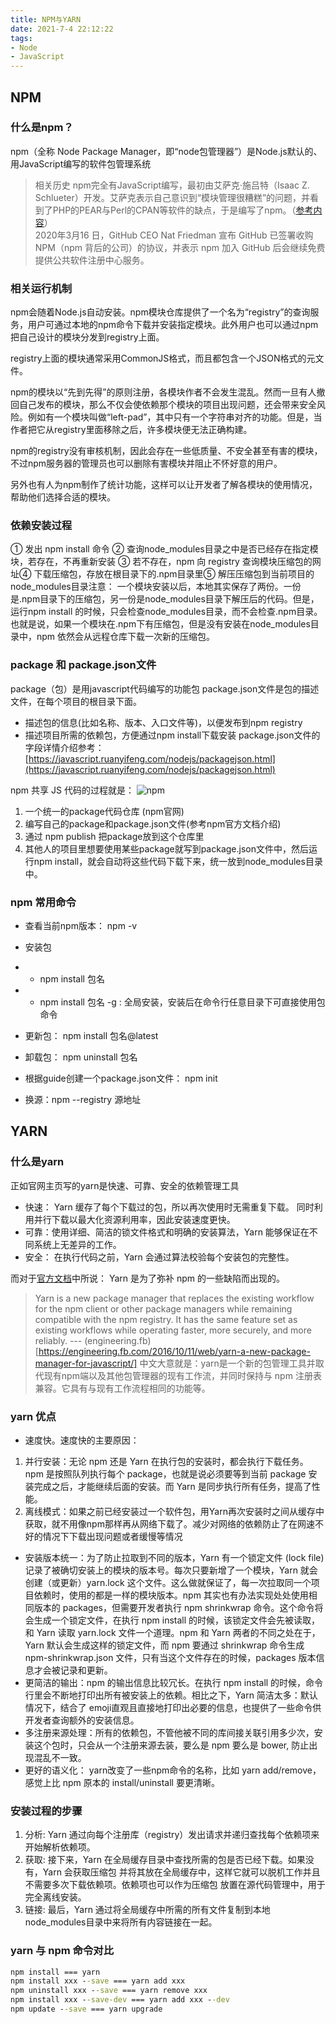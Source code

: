 ```yaml
---
title: NPM与YARN
date: 2021-7-4 22:12:22
tags:  
- Node 
- JavaScript
---
```


## NPM
### 什么是npm？
npm（全称 Node Package Manager，即“node包管理器”）是Node.js默认的、用JavaScript编写的软件包管理系统
> 相关历史
npm完全有JavaScript编写，最初由艾萨克·施吕特（Isaac Z. Schlueter）开发。艾萨克表示自己意识到“模块管理很糟糕”的问题，并看到了PHP的PEAR与Perl的CPAN等软件的缺点，于是编写了npm。（[参考内容](https://github.com/nodejs/node-v0.x-archive/issues/5132#issuecomment-15432598)）<br>
2020年3月16 日，GitHub CEO Nat Friedman 宣布 GitHub 已签署收购 NPM（npm 背后的公司）的协议，并表示 npm 加入 GitHub 后会继续免费提供公共软件注册中心服务。

### 相关运行机制
npm会随着Node.js自动安装。npm模块仓库提供了一个名为“registry”的查询服务，用户可通过本地的npm命令下载并安装指定模块。此外用户也可以通过npm把自己设计的模块分发到registry上面。

registry上面的模块通常采用CommonJS格式，而且都包含一个JSON格式的元文件。

npm的模块以“先到先得”的原则注册，各模块作者不会发生混乱。然而一旦有人撤回自己发布的模块，那么不仅会使依赖那个模块的项目出现问题，还会带来安全风险。例如有一个模块叫做“left-pad”，其中只有一个字符串对齐的功能。但是，当作者把它从registry里面移除之后，许多模块便无法正确构建。

npm的registry没有审核机制，因此会存在一些低质量、不安全甚至有害的模块，不过npm服务器的管理员也可以删除有害模块并阻止不怀好意的用户。

另外也有人为npm制作了统计功能，这样可以让开发者了解各模块的使用情况，帮助他们选择合适的模块。

### 依赖安装过程
① 发出 npm install 命令
② 查询node_modules目录之中是否已经存在指定模块，若存在，不再重新安装
③ 若不存在，npm 向 registry 查询模块压缩包的网址④ 下载压缩包，存放在根目录下的.npm目录里⑤ 解压压缩包到当前项目的node_modules目录注意： 一个模块安装以后，本地其实保存了两份。一份是.npm目录下的压缩包，另一份是node_modules目录下解压后的代码。但是，运行npm install 的时候，只会检查node_modules目录，而不会检查.npm目录。也就是说，如果一个模块在.npm下有压缩包，但是没有安装在node_modules目录中，npm 依然会从远程仓库下载一次新的压缩包。


### package 和 package.json文件

package（包）是用javascript代码编写的功能包 package.json文件是包的描述文件，在每个项目的根目录下面。

* 描述包的信息(比如名称、版本、入口文件等)，以便发布到npm registry
* 描述项目所需的依赖包，方便通过npm install下载安装 package.json文件的字段详情介绍参考：
[https://javascript.ruanyifeng.com/nodejs/packagejson.html](https://javascript.ruanyifeng.com/nodejs/packagejson.html)

npm 共享 JS 代码的过程就是：
![npm](https://greenhaha.oss-cn-beijing.aliyuncs.com/frontend/assets/img/package.jpg)

1. 一个统一的package代码仓库 (npm官网)
2. 编写自己的package和package.json文件(参考npm官方文档介绍)
3. 通过 npm publish 把package放到这个仓库里
4. 其他人的项目里想要使用某些package就写到package.json文件中，然后运行npm install，就会自动将这些代码下载下来，统一放到node_modules目录中。

### npm 常用命令

* 查看当前npm版本： npm -v
* 安装包 
* * npm install 包名 
* * npm install 包名 -g : 全局安装，安装后在命令行任意目录下可直接使用包命令

* 更新包： npm install 包名@latest
* 卸载包： npm uninstall 包名
* 根据guide创建一个package.json文件： npm init
* 换源：npm --registry 源地址

## YARN

### 什么是yarn
正如官网主页写的yarn是快速、可靠、安全的依赖管理工具
* 快速： Yarn 缓存了每个下载过的包，所以再次使用时无需重复下载。 同时利用并行下载以最大化资源利用率，因此安装速度更快。
* 可靠：使用详细、简洁的锁文件格式和明确的安装算法，Yarn 能够保证在不同系统上无差异的工作。
* 安全： 在执行代码之前，Yarn 会通过算法校验每个安装包的完整性。

而对于[官方文档](https://engineering.fb.com/2016/10/11/web/yarn-a-new-package-manager-for-javascript/)中所说：
Yarn 是为了弥补 npm 的一些缺陷而出现的。

> Yarn is a new package manager that replaces the existing workflow for the npm client or other package managers while remaining compatible with the npm registry. It has the same feature set as existing workflows while operating faster, more securely, and more reliably. --- (engineering.fb)[https://engineering.fb.com/2016/10/11/web/yarn-a-new-package-manager-for-javascript/]
中文大意就是：yarn是一个新的包管理工具并取代现有npm端以及其他包管理器的现有工作流，并同时保持与 npm 注册表兼容。它具有与现有工作流程相同的功能等。

### yarn 优点
* 速度快。速度快的主要原因：

1. 并行安装：无论 npm 还是 Yarn 在执行包的安装时，都会执行下载任务。npm 是按照队列执行每个 package，也就是说必须要等到当前 package 安装完成之后，才能继续后面的安装。而 Yarn 是同步执行所有任务，提高了性能。
2. 离线模式：如果之前已经安装过一个软件包，用Yarn再次安装时之间从缓存中获取，就不用像npm那样再从网络下载了。减少对网络的依赖防止了在网速不好的情况下下载出现问题或者缓慢等情况

* 安装版本统一：为了防止拉取到不同的版本，Yarn 有一个锁定文件 (lock file) 记录了被确切安装上的模块的版本号。每次只要新增了一个模块，Yarn 就会创建（或更新）yarn.lock 这个文件。这么做就保证了，每一次拉取同一个项目依赖时，使用的都是一样的模块版本。npm 其实也有办法实现处处使用相同版本的 packages，但需要开发者执行 npm shrinkwrap 命令。这个命令将会生成一个锁定文件，在执行 npm install 的时候，该锁定文件会先被读取，和 Yarn 读取 yarn.lock 文件一个道理。npm 和 Yarn 两者的不同之处在于，Yarn 默认会生成这样的锁定文件，而 npm 要通过 shrinkwrap 命令生成 npm-shrinkwrap.json 文件，只有当这个文件存在的时候，packages 版本信息才会被记录和更新。
* 更简洁的输出：npm 的输出信息比较冗长。在执行 npm install 的时候，命令行里会不断地打印出所有被安装上的依赖。相比之下，Yarn 简洁太多：默认情况下，结合了 emoji直观且直接地打印出必要的信息，也提供了一些命令供开发者查询额外的安装信息。
* 多注册来源处理：所有的依赖包，不管他被不同的库间接关联引用多少次，安装这个包时，只会从一个注册来源去装，要么是 npm 要么是 bower, 防止出现混乱不一致。
* 更好的语义化： yarn改变了一些npm命令的名称，比如 yarn add/remove，感觉上比 npm 原本的 install/uninstall 要更清晰。

### 安装过程的步骤
1. 分析: Yarn 通过向每个注册库（registry）发出请求并递归查找每个依赖项来开始解析依赖项。
2. 获取: 接下来，Yarn 在全局缓存目录中查找所需的包是否已经下载。如果没有，Yarn 会获取压缩包 并将其放在全局缓存中，这样它就可以脱机工作并且不需要多次下载依赖项。依赖项也可以作为压缩包 放置在源代码管理中，用于完全离线安装。
3. 链接: 最后，Yarn 通过将全局缓存中所需的所有文件复制到本地node_modules目录中来将所有内容链接在一起。



### yarn 与 npm 命令对比

``` cmd
npm install === yarn 
npm install xxx --save === yarn add xxx
npm uninstall xxx --save === yarn remove xxx
npm install xxx --save-dev === yarn add xxx --dev
npm update --save === yarn upgrade
```